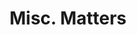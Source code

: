 ---
title: "Misc. Matters"
subheading: "A collection of posts that don't belong anywhere else"

isVisible: true
contentMessage: ""

sidebar: "eggspress_links"
orderPostsBy: "date"
orderPostsByReversed: false
weight: 50
---